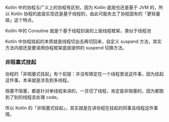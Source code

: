 Kotlin 中的协程与广义上的协程有区别，因为 Kotlin 底层也还是基于 JVM 的，所以 Kotlin 协程的底层实现还是基于线程的，由此可能失去了协程固有的「更轻量级」这个特点。

Kotlin 中的 Coroutine 就是个基于线程封装的上层线程框架，类似于线程池

Kotlin 中协程挂起的本质就是线程切出去再切回来，自定义 suspend 方法，其实方法内部还是要调用协程框架底层提供的 suspend 切换方法。

### 非阻塞式挂起

协程的「非阻塞式挂起」有个前提：并没有限定在一个线程里说这件事，因为挂起这件事，本来就是涉及到多线程。

阻塞不阻塞，都是针对单线程来讲的，一旦切了线程，肯定是非阻塞的，因为都跑到了别的线程去处理 code。

所以 Kotlin 的「非阻塞式挂起」，其实就是在讲协程在挂起的同事且线程这件事情。